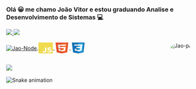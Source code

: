 ### Olá 😀 me chamo João Vitor e estou graduando Analise e Desenvolvimento de Sistemas 💻

<div align>
  <a href="https://github.com/jaoviitor">
  <img height="165em" src="https://github-readme-stats.vercel.app/api?username=jaoviitor&show_icons=true&theme=nightowl&include_all_commits=true&count_private=true"/>
  <img height="165em" src="https://github-readme-stats.vercel.app/api/top-langs/?username=jaoviitor&layout=compact&langs_count=7&theme=nightowl"/>
</div>
  <div style="display: inline_block"><br>
  <img align="center" alt="Jao-Node" height="30" width="40" src="https://cdn.jsdelivr.net/gh/devicons/devicon/icons/nodejs/nodejs-original-wordmark.svg">
  <img align="center" alt="Jao-Js" height="30" width="40" src="https://raw.githubusercontent.com/devicons/devicon/master/icons/javascript/javascript-plain.svg">
  <img align="center" alt="Jao-HTML" height="30" width="40" src="https://raw.githubusercontent.com/devicons/devicon/master/icons/html5/html5-original.svg">
  <img align="center" alt="Jao-CSS" height="30" width="40" src="https://raw.githubusercontent.com/devicons/devicon/master/icons/css3/css3-original.svg">
  <img align="right" alt="Jao-pic" height="150" style="border-radius:50px;" src="https://cdn.discordapp.com/attachments/1030689922681688175/1030690045776121897/download20221006004219.png">
</div>
  
 ##
  
  <div> 
  <a href="https://www.linkedin.com/in/joaovitorvieira/" target="_blank"><img src="https://img.shields.io/badge/-LinkedIn-%230077B5?style=for-the-badge&logo=linkedin&logoColor=white" target="_blank"></a> 
 
![Snake animation](https://github.com/jaoviitor/jaoviitor/blob/output/github-contribution-grid-snake.svg)
 
</div>
